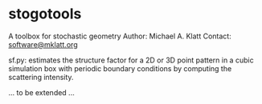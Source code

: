 # stogotools
A toolbox for stochastic geometry
Author: Michael A. Klatt
Contact: software@mklatt.org

sf.py: estimates the structure factor for a 2D or 3D point pattern in a cubic simulation box with periodic boundary conditions by computing the scattering intensity.

... to be extended ...
